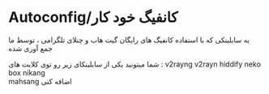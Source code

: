 # Autoconfig/کانفیگ خود کار
یه سابلینکی که با استفاده کانفیگ های رایگان گیت هاب و چنلای تلگرامی ، توسط ما جمع آوری شده 

شما میتونید یکی از سابلینکای زیر رو توی کلایت های : 
v2rayng 
v2rayn
hiddify
neko box 
nikang  
mahsang 
اضافه کنی



